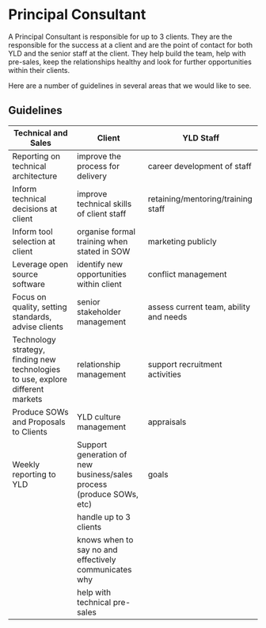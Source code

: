 # Principal Consultant

A Principal Consultant is responsible for up to 3 clients. They are the
responsible for the success at a client and are the point of contact for
both YLD and the senior staff at the client. They help build the team,
help with pre-sales, keep the relationships healthy and look for further
opportunities within their clients.

Here are a number of guidelines in several areas that we would like to see.

## Guidelines

| Technical and Sales | Client | YLD Staff |
| ------ | ------ | ------ |
| Reporting on technical architecture | improve the process for delivery | career development of staff |
| Inform technical decisions at client | improve technical skills of client staff | retaining/mentoring/training staff |
| Inform tool selection at client | organise formal training when stated in SOW | marketing publicly |
| Leverage open source software | identify new opportunities within client | conflict management |
| Focus on quality, setting standards, advise clients | senior stakeholder management | assess current team, ability and needs |
| Technology strategy, finding new technologies to use, explore different markets | relationship management | support recruitment activities |
| Produce SOWs and Proposals to Clients | YLD culture management | appraisals |
| Weekly reporting to YLD | Support generation of new business/sales process (produce SOWs, etc) | goals |
|  | handle up to 3 clients |  |
|  | knows when to say no and effectively communicates why |  |
|  | help with technical pre-sales |  |
